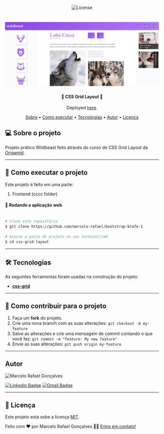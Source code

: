 <p align="center">
   <img alt="License" src="https://img.shields.io/badge/license-MIT-brightgreen">
</p>
<h1 align="center">
    <img alt="wildbeast" title="#wildbeast" src="./wildbeast.png" />
</h1>

<h4 align="center"> 
	🚧  CSS Grid Layout 🚧
</h4>
<p align="center">Deployed <a href="https://marcelo-rafael.github.io/css-grid-projeto-wildbeast/">here</a>.</p>

<p align="center">
 <a href="#-sobre-o-projeto">Sobre</a> •
 <a href="#-como-executar-o-projeto">Como executar</a> • 
 <a href="#-tecnologias">Tecnologias</a> • 
 <a href="#-autor">Autor</a> • 
 <a href="#user-content--licença">Licença</a>
</p>


## 💻 Sobre o projeto

Projeto prático Wildbeast feito através do curso de CSS Grid Layout da [Origamid](https://www.origamid.com/curso/css-grid-layout).

---


## 🚀 Como executar o projeto

Este projeto é feito em uma parte:

1. Frontend (cccc folder)


#### 🧭 Rodando a aplicação web

```bash

# Clone este repositório
$ git clone https://github.com/marcelo-rafael/bootstrap-brafe-1

# Acesse a pasta do projeto no seu terminal/cmd
$ cd css-grid-layout


```

---


## 🛠 Tecnologias

As seguintes ferramentas foram usadas na construção do projeto:

-   **[css-grid](https://developer.mozilla.org/pt-BR/docs/Web/CSS/CSS_Grid_Layout)**

---

## 💪 Como contribuir para o projeto

1. Faça um **fork** do projeto.
2. Crie uma nova branch com as suas alterações: `git checkout -b my-feature`
3. Salve as alterações e crie uma mensagem de commit contando o que você fez: `git commit -m "feature: My new feature"`
4. Envie as suas alterações: `git push origin my-feature`

---

## Autor

<img  border-radius="50px" src="https://avatars0.githubusercontent.com/u/29902777?s=460&u=61d43667f33a45eb000a2af216e4abeb2d4a6717&v=4" width="100px" alt="Marcelo Rafael Gonçalves"/>

[![Linkedin Badge](https://img.shields.io/badge/-Marcelo-blue?style=flat-square&logo=Linkedin&logoColor=white&link=https://www.linkedin.com/in/marcelo-rafael-gonçalves/)](https://www.linkedin.com/in/marcelo-rafael-gonçalves/) 
[![Gmail Badge](https://img.shields.io/badge/-marcelo.rafael.goncalves@gmail.com-c14438?style=flat-square&logo=Gmail&logoColor=white&link=mailto:marcelo.rafael.goncalves@gmail.com)](mailto:marcelo.rafael.goncalves@gmail.com)

---

## 📝 Licença

Este projeto esta sobe a licença [MIT](./LICENSE).


Feito com ❤️ por Marcelo Rafael Gonçalves 👋🏽 [Entre em contato!](https://www.linkedin.com/in/marcelo-rafael-gonçalves/)

